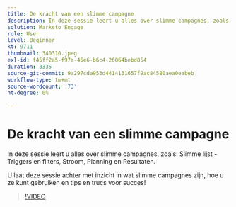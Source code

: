 ```yaml
---
title: De kracht van een slimme campagne
description: In deze sessie leert u alles over slimme campagnes, zoals - Slimme lijst - Triggers en filters, Stroom, Planning en Resultaten.
solution: Marketo Engage
role: User
level: Beginner
kt: 9711
thumbnail: 340310.jpeg
exl-id: f45ff2a5-f97a-45e6-b6c4-26064bebd854
duration: 3335
source-git-commit: 9a297cda953d4414131657f9ac84580aea0eabeb
workflow-type: tm+mt
source-wordcount: '73'
ht-degree: 0%

---
```


# De kracht van een slimme campagne

In deze sessie leert u alles over slimme campagnes, zoals: Slimme lijst - Triggers en filters, Stroom, Planning en Resultaten.

U laat deze sessie achter met inzicht in wat slimme campagnes zijn, hoe u ze kunt gebruiken en tips en trucs voor succes!

>[!VIDEO](https://video.tv.adobe.com/v/340310/?quality=12&learn=on)
